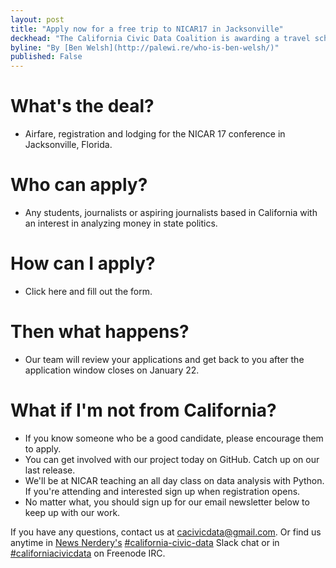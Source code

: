 ```yaml
---
layout: post
title: "Apply now for a free trip to NICAR17 in Jacksonville"
deckhead: "The California Civic Data Coalition is awarding a travel scholarship to world's premier data journalism conference"
byline: "By [Ben Welsh](http://palewi.re/who-is-ben-welsh/)"
published: False
---
```


# What's the deal?

* Airfare, registration and lodging for the NICAR 17 conference in Jacksonville, Florida.

# Who can apply?

* Any students, journalists or aspiring journalists based in California with an interest in analyzing money in state politics.

# How can I apply?

* Click here and fill out the form.

# Then what happens?

* Our team will review your applications and get back to you after the application window closes on January 22.

# What if I'm not from California?

* If you know someone who be a good candidate, please encourage them to apply.
* You can get involved with our project today on GitHub. Catch up on our last release.
* We'll be at NICAR teaching an all day class on data analysis with Python. If you're attending and interested sign up when registration opens.
* No matter what, you should sign up for our email newsletter below to keep up with our work.

If you have any questions, contact us at [cacivicdata@gmail.com](mailto:cacivicdata@gmail.com). Or find us anytime in
[News Nerdery's](http://newsnerdery.org/) [#california-civic-data](https://newsnerdery.slack.com/messages/california-civic-data/) Slack chat or in [#californiacivicdata](http://webchat.freenode.net/?channels=californiacivicdata) on Freenode IRC.
